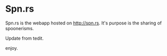 # Spn.rs

Spn.rs is the webapp hosted on http://spn.rs. It's purpose is the sharing of spoonerisms.

Update from tedit.

enjoy.
